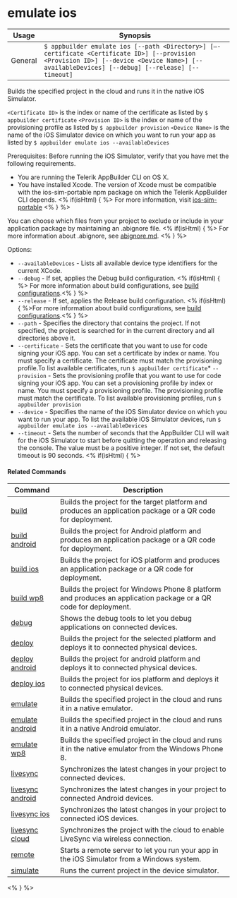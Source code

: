 emulate ios
==========

Usage | Synopsis
------|-------
General | `$ appbuilder emulate ios [--path <Directory>] [–-certificate <Certificate ID>] [--provision <Provision ID>] [--device <Device Name>] [--availableDevices] [--debug] [--release] [--timeout]`

Builds the specified project in the cloud and runs it in the native iOS Simulator.

`<Certificate ID>` is the index or name of the certificate as listed by `$ appbuilder certificate`
`<Provision ID>` is the index or name of the provisioning profile as listed by `$ appbuilder provision`
`<Device Name>` is the name of the iOS Simulator device on which you want to run your app as listed by `$ appbuilder emulate ios --availableDevices`

Prerequisites:
Before running the iOS Simulator, verify that you have met the following requirements.
* You are running the Telerik AppBuilder CLI on OS X.
* You have installed Xcode. The version of Xcode must be compatible with the ios-sim-portable npm package on which the  Telerik AppBuilder CLI depends. <% if(isHtml) { %> For more information, visit  [ios-sim-portable](https://www.npmjs.org/package/ios-sim-portable) <% } %>

You can choose which files from your project to exclude or include in your application package by maintaining an .abignore file.
<% if(isHtml) { %>
For more information about .abignore, see [abignore.md](https://github.com/Icenium/icenium-cli/blob/release/ABIGNORE.md).
<% } %>

Options:
* `--availableDevices` - Lists all available device type identifiers for the current XCode.
* `--debug` - If set, applies the Debug build configuration. <% if(isHtml) { %> For more information about build configurations, see [build configurations](http://docs.telerik.com/platform/appbuilder/build-configurations/overview).<% } %>
* `--release` - If set, applies the Release build configuration. <% if(isHtml) { %>For more information about build configurations, see [build configurations](http://docs.telerik.com/platform/appbuilder/build-configurations/overview).<% } %>
* `--path` - Specifies the directory that contains the project. If not specified, the project is searched for in the current directory and all directories above it.
* `--certificate` - Sets the certificate that you want to use for code signing your iOS app. You can set a certificate by index or name. You must specify a certificate. The certificate must match the provisioning profile.To list available certificates, run `$ appbuilder certificate`* `--provision` - Sets the provisioning profile that you want to use for code signing your iOS app. You can set a provisioning profile by index or name. You must specify a provisioning profile. The provisioning profile must match the certificate. To list available provisioning profiles, run `$ appbuilder provision`    
* `--device` - Specifies the name of the iOS Simulator device on which you want to run your app. To list the available iOS Simulator devices, run `$ appbuilder emulate ios --availableDevices`    
* `--timeout` - Sets the number of seconds that the AppBuilder CLI will wait for the iOS Simulator to start before quitting the operation and releasing the console. The value must be a positive integer. If not set, the default timeout is 90 seconds.
<% if(isHtml) { %> 

#### Related Commands

Command | Description
----------|----------
[build](build.html) | Builds the project for the target platform and produces an application package or a QR code for deployment.
[build android](build-android.html) | Builds the project for Android platform and produces an application package or a QR code for deployment.
[build ios](build-ios.html) | Builds the project for iOS platform and produces an application package or a QR code for deployment.
[build wp8](build-wp8.html) | Builds the project for Windows Phone 8 platform and produces an application package or a QR code for deployment.
[debug](debug.html) | Shows the debug tools to let you debug applications on connected devices.
[deploy](deploy.html) | Builds the project for the selected platform and deploys it to connected physical devices.
[deploy android](deploy-android.html) | Builds the project for android platform and deploys it to connected physical devices.
[deploy ios](deploy-ios.html) | Builds the project for ios platform and deploys it to connected physical devices.
[emulate](emulate.html) | Builds the specified project in the cloud and runs it in a native emulator.
[emulate android](emulate-android.html) | Builds the specified project in the cloud and runs it in a native Android emulator.
[emulate wp8](emulate-wp8.html) | Builds the specified project in the cloud and runs it in the native emulator from the Windows Phone 8.
[livesync](livesync.html) | Synchronizes the latest changes in your project to connected devices.
[livesync android](livesync-android.html) | Synchronizes the latest changes in your project to connected Android devices.
[livesync ios](livesync-ios.html) | Synchronizes the latest changes in your project to connected iOS devices.
[livesync cloud](livesync-cloud.html) | Synchronizes the project with the cloud to enable LiveSync via wireless connection.
[remote](remote.html) | Starts a remote server to let you run your app in the iOS Simulator from a Windows system.
[simulate](simulate.html) | Runs the current project in the device simulator.
<% } %>